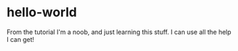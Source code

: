 # hello-world
From the tutorial
I'm a noob, and just learning this stuff.  I can use all the help I can get!
